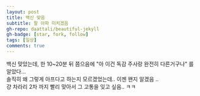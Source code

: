 ```yaml
---
layout: post
title: 백신 맞음
subtitle: 팔 아파 미치겠음
gh-repo: daattali/beautiful-jekyll
gh-badge: [star, fork, follow]
tags: [일상]
comments: true
---
```


백신 맞았는데, 한 10~20분 뒤 쯤으음에 "아 이건 독감 주사랑 완전히 다른거구나" 를 알았다...  
솔직히 왜 그렇게 아프다고 하는지 모르겠었는데.. 이젠 왠지 알겠음 ..   
걍 차라리 2차 까지 빨리 맞아서 그 고통을 잊고 싶음.. ㅋㅋ
